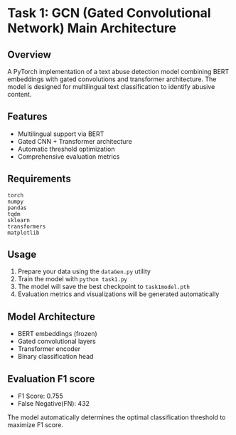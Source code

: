 # Task 1: GCN (Gated Convolutional Network) Main Architecture

## Overview
A PyTorch implementation of a text abuse detection model combining BERT embeddings with gated convolutions and transformer architecture. The model is designed for multilingual text classification to identify abusive content.

## Features
- Multilingual support via BERT
- Gated CNN + Transformer architecture
- Automatic threshold optimization
- Comprehensive evaluation metrics

## Requirements
```
torch
numpy
pandas
tqdm
sklearn
transformers
matplotlib
```

## Usage
1. Prepare your data using the `dataGen.py` utility
2. Train the model with `python task1.py`
3. The model will save the best checkpoint to `task1model.pth`
4. Evaluation metrics and visualizations will be generated automatically

## Model Architecture
- BERT embeddings (frozen)
- Gated convolutional layers
- Transformer encoder
- Binary classification head

## Evaluation F1 score
- F1 Score: 0.755
- False Negative(FN): 432

The model automatically determines the optimal classification threshold to maximize F1 score.
